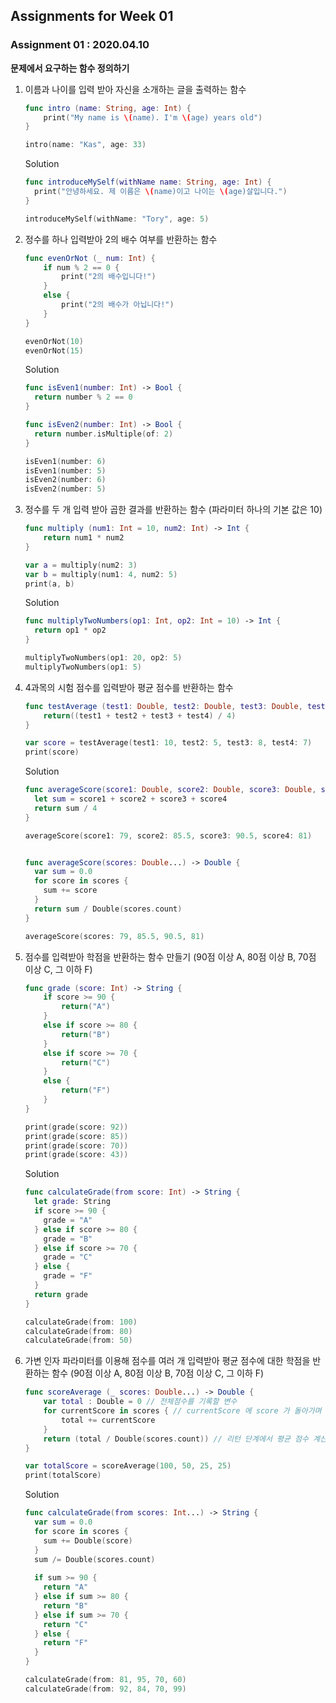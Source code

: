 ## Assignments for Week 01 ##

### Assignment 01 : 2020.04.10 ###

**문제에서 요구하는 함수 정의하기**

1. 이름과 나이를 입력 받아 자신을 소개하는 글을 출력하는 함수
   ```Swift
   func intro (name: String, age: Int) {
       print("My name is \(name). I'm \(age) years old")
   }

   intro(name: "Kas", age: 33)
   ```

   Solution
   ```Swift
   func introduceMySelf(withName name: String, age: Int) {
     print("안녕하세요. 제 이름은 \(name)이고 나이는 \(age)살입니다.")
   }

   introduceMySelf(withName: "Tory", age: 5)
   ```

2. 정수를 하나 입력받아 2의 배수 여부를 반환하는 함수
   ```Swift
   func evenOrNot (_ num: Int) {
       if num % 2 == 0 {
           print("2의 배수입니다!")
       }
       else {
           print("2의 배수가 아닙니다!")
       }
   }

   evenOrNot(10)
   evenOrNot(15)
   ```
   Solution
   ```Swift
   func isEven1(number: Int) -> Bool {
     return number % 2 == 0
   }

   func isEven2(number: Int) -> Bool {
     return number.isMultiple(of: 2)
   }

   isEven1(number: 6)
   isEven1(number: 5)
   isEven2(number: 6)
   isEven2(number: 5)
   ```

3. 정수를 두 개 입력 받아 곱한 결과를 반환하는 함수 (파라미터 하나의 기본 값은 10)
   ```Swift
   func multiply (num1: Int = 10, num2: Int) -> Int {
       return num1 * num2
   }

   var a = multiply(num2: 3)
   var b = multiply(num1: 4, num2: 5)
   print(a, b)
   ```
      Solution
   ```Swift
   func multiplyTwoNumbers(op1: Int, op2: Int = 10) -> Int {
     return op1 * op2
   }

   multiplyTwoNumbers(op1: 20, op2: 5)
   multiplyTwoNumbers(op1: 5)
   ```

4. 4과목의 시험 점수를 입력받아 평균 점수를 반환하는 함수
   ```Swift
   func testAverage (test1: Double, test2: Double, test3: Double, test4: Double) -> Double {
       return((test1 + test2 + test3 + test4) / 4)
   }

   var score = testAverage(test1: 10, test2: 5, test3: 8, test4: 7)
   print(score)
   ```
   Solution
   ```Swift
   func averageScore(score1: Double, score2: Double, score3: Double, score4: Double) -> Double {
     let sum = score1 + score2 + score3 + score4
     return sum / 4
   }

   averageScore(score1: 79, score2: 85.5, score3: 90.5, score4: 81)


   func averageScore(scores: Double...) -> Double {
     var sum = 0.0
     for score in scores {
       sum += score
     }
     return sum / Double(scores.count)
   }

   averageScore(scores: 79, 85.5, 90.5, 81)
   ```

5. 점수를 입력받아 학점을 반환하는 함수 만들기 (90점 이상 A, 80점 이상 B, 70점 이상 C, 그 이하 F)
   ```Swift
   func grade (score: Int) -> String {
       if score >= 90 {
           return("A")
       }
       else if score >= 80 {
           return("B")
       }
       else if score >= 70 {
           return("C")
       }
       else {
           return("F")
       }
   }

   print(grade(score: 92))
   print(grade(score: 85))
   print(grade(score: 70))
   print(grade(score: 43))

   ```
      Solution
   ```Swift
   func calculateGrade(from score: Int) -> String {
     let grade: String
     if score >= 90 {
       grade = "A"
     } else if score >= 80 {
       grade = "B"
     } else if score >= 70 {
       grade = "C"
     } else {
       grade = "F"
     }
     return grade
   }

   calculateGrade(from: 100)
   calculateGrade(from: 80)
   calculateGrade(from: 50)
   ```

6. 가변 인자 파라미터를 이용해 점수를 여러 개 입력받아 평균 점수에 대한 학점을 반환하는 함수 (90점 이상 A, 80점 이상 B, 70점 이상 C, 그 이하 F) 
   ```Swift
   func scoreAverage (_ scores: Double...) -> Double {
       var total : Double = 0 // 전체점수를 기록할 변수
       for currentScore in scores { // currentScore 에 score 가 돌아가며 삽입됨)
           total += currentScore
       }
       return (total / Double(scores.count)) // 리턴 단계에서 평균 점수 계산
   }

   var totalScore = scoreAverage(100, 50, 25, 25)
   print(totalScore)

   ```
      Solution
   ```Swift
   func calculateGrade(from scores: Int...) -> String {
     var sum = 0.0
     for score in scores {
       sum += Double(score)
     }
     sum /= Double(scores.count)
     
     if sum >= 90 {
       return "A"
     } else if sum >= 80 {
       return "B"
     } else if sum >= 70 {
       return "C"
     } else {
       return "F"
     }
   }

   calculateGrade(from: 81, 95, 70, 60)
   calculateGrade(from: 92, 84, 70, 99)
   ```